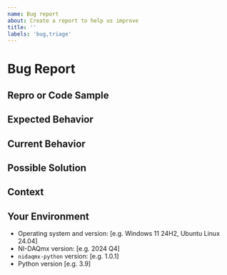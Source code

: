 ```yaml
---
name: Bug report
about: Create a report to help us improve
title: ''
labels: 'bug,triage'
---
```


<!---
Thanks for filing an issue! Before you submit, please read the following:

Search open/closed issues before submitting. Someone may have reported the same issue before.
-->

# Bug Report

<!--- Provide a general summary of the issue here -->

## Repro or Code Sample

<!-- Please provide steps to reproduce the issue and/or a code repository, gist, code snippet or sample files -->

## Expected Behavior

<!--- Tell us what should happen -->

## Current Behavior

<!--- Tell us what happens instead of the expected behavior -->
<!--- If you are seeing an error, please include the full error message and stack trace -->
<!--- If applicable, provide screenshots -->

## Possible Solution

<!--- Not obligatory, but suggest a fix/reason for the bug -->
<!--- Please let us know if you'd be willing to contribute the fix; we'd be happy to work with you -->

## Context

<!--- How has this issue affected you? What are you trying to accomplish? -->
<!--- Providing context helps us come up with a solution that is most useful in the real world -->

## Your Environment

<!--- Include as many relevant details as possible about the environment you experienced the bug in -->

* Operating system and version: [e.g. Windows 11 24H2, Ubuntu Linux 24.04]
* NI-DAQmx version: [e.g. 2024 Q4]
* `nidaqmx-python` version: [e.g. 1.0.1]
* Python version [e.g. 3.9]